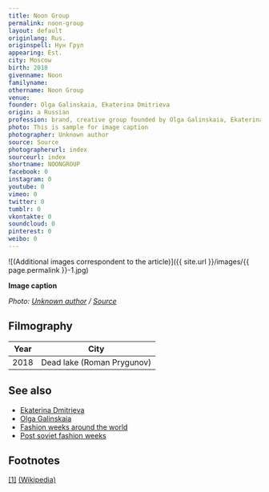 ```yaml
---
title: Noon Group
permalink: noon-group
layout: default
originlang: Rus.
originspell: Нун Груп
appearing: Est.
city: Moscow
birth: 2018
givenname: Noon
familyname:
othername: Noon Group
venue:
founder: Olga Galinskaia, Ekaterina Dmitrieva
origin: a Russian
profession: brand, creative group founded by Olga Galinskaia, Ekaterina Dmitrieva
photo: This is sample for image caption
photographer: Unknown author
source: Source
photographerurl: index
sourceurl: index
shortname: NOONGROUP
facebook: 0
instagram: 0
youtube: 0
vimeo: 0
twitter: 0
tumblr: 0
vkontakte: 0
soundcloud: 0
pinterest: 0
weibo: 0
---
```


<!---
To edit top block see
icon "Meta Data"
on right menu
Full edit instructions
indexmod.gq/edit
-->

![(Additional images correspondent to the article)]({{ site.url }}/images/{{ page.permalink }}-1.jpg)

**Image caption**

*Photo: [Unknown author](index) / [Source](index)*

## Filmography

|Year|City|
|-|-|
|2018|Dead lake (Roman Prygunov)|

## See also

+ [Ekaterina Dmitrieva](dmitrieva-ekaterina)
+ [Olga Galinskaia](galinskaia-olga)
+ [Fashion weeks around the world](fashion-weeks-around-the-world)
+ [Post soviet fashion weeks](post-soviet-fashion-weeks)

## Footnotes

[[1]](#a1) <span id="f1"></span> [(Wikipedia)](index)
